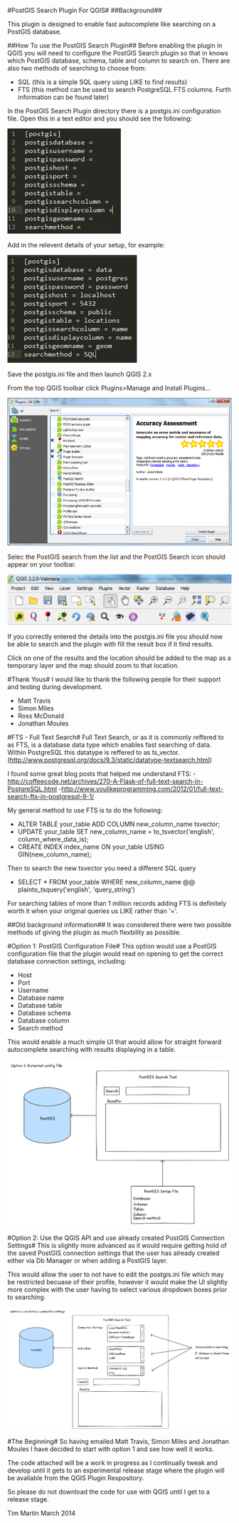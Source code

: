 #PostGIS Search Plugin For QGIS#
##Background##

This plugin is designed to enable fast autocomplete like searching on a PostGIS database.

##How To use the PostGIS Search Plugin##
Before enabling the plugin in QGIS you will need to configure the PostGIS Search plugin so that in knows which PostGIS database, schema, table and column to search on. There are also two methods of searching to choose from:
- SQL (this is a simple SQL query using LIKE to find results)
- FTS (this method can be used to search PostgreSQL FTS columns. Furth information can be found later)

In the PostGIS Search Plugin directory there is a postgis.ini configuration file. Open this in a text editor and you should see the following:

![PostGIS ini](postgis_ini1.png "postgis_ini file setup")

Add in the relevent details of your setup, for example:

![PostGIS ini2](postgis_ini2.png "postgis_ini file setup")

Save the postgis.ini file and then launch QGIS 2.x

From the top QGIS toolbar click Plugins>Manage and Install Plugins...

![QGIS Plugin](qgis_plugin1.png "QGIS Manage and Install Plugins")

Selec the PostGIS search from the list and the PostGIS Search icon should appear on your toolbar.

![QGIS Plugin2](qgis_plugin2.png "PostGIS Search Icon")

If you correctly entered the details into the postgis.ini file you should now be able to search and the plugin with fill the result box if it find results.

Click on one of the results and the location should be added to the map as a temporary layer and the map should zoom to that location.

#Thank Yous#
I would like to thank the following people for their support and testing during development.

- Matt Travis
- Simon Miles
- Ross McDonald
- Jonathan Moules


#FTS - Full Text Search#
Full Text Search, or as it is commonly reffered to as FTS, is a database data type which enables fast searching of data. Within PostgreSQL this datatype is reffered to as ts_vector. (http://www.postgresql.org/docs/9.3/static/datatype-textsearch.html)

I found some great blog posts that helped me understand FTS:
-http://coffeecode.net/archives/270-A-Flask-of-full-text-search-in-PostgreSQL.html
-http://www.youlikeprogramming.com/2012/01/full-text-search-fts-in-postgresql-9-1/

My general method to use FTS is to do the following:

- ALTER TABLE your_table ADD COLUMN new_column_name tsvector;
- UPDATE your_table SET new_column_name = to_tsvector('english', column_where_data_is);
- CREATE INDEX index_name ON your_table USING GIN(new_column_name);

Then to search the new tsvector you need a different SQL query

- SELECT * FROM your_table WHERE new_column_name @@ plainto_tsquery('english', 'query_string')

For searching tables of more than 1 million records adding FTS is definitely worth it when your original queries us LIKE rather than '='.




##Old background information##
It was considered there were two possible methods of giving the plugin as much flexbility as possible.

#Option 1: PostGIS Configuration File#
This option would use a PostGIS configuration file that the plugin would read on opening to get the correct database connection settings, including:
- Host
- Port
- Username
- Database name
- Database table
- Database schema
- Database column
- Search method

This would enable a much simple UI that would allow for straight forward autocomplete searching with results displaying in a table.

![Option1](PostGIS_Search_Tool_Option1.png "Option 1: PostGIS Configuration File")

#Option 2: Use the QGIS API and use already created PostGIS Connection Settings#
This is slightly more advanced as it would require getting hold of the saved PostGIS connection settings that the user has already created either via Db Manager or when adding a PostGIS layer.

This would allow the user to not have to edit the postgis.ini file which may be restricted becuase of their profile, however it would make the UI slightly more complex with the user having to select various dropdown boxes prior to searching.

![Option2](PostGIS_Search_Tool_Option2.png "Option 1: PostGIS Configuration File")

#The Beginning#
So having emailed Matt Travis, Simon Miles and Jonathan Moules I have decided to start with option 1 and see how well it works.

The code attached will be a work in progress as I continually tweak and develop until it gets to an experimental release stage where the plugin will be avaliable from the QGIS Plugin Respository.

So please do not download the code for use with QGIS until I get to a release stage.

Tim Martin March 2014




